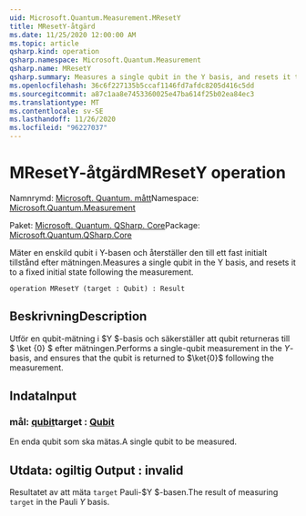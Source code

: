 ```yaml
---
uid: Microsoft.Quantum.Measurement.MResetY
title: MResetY-åtgärd
ms.date: 11/25/2020 12:00:00 AM
ms.topic: article
qsharp.kind: operation
qsharp.namespace: Microsoft.Quantum.Measurement
qsharp.name: MResetY
qsharp.summary: Measures a single qubit in the Y basis, and resets it to a fixed initial state following the measurement.
ms.openlocfilehash: 36c6f227135b5ccaf1146fd7afdc8205d416c5dd
ms.sourcegitcommit: a87c1aa8e7453360025e47ba614f25b02ea84ec3
ms.translationtype: MT
ms.contentlocale: sv-SE
ms.lasthandoff: 11/26/2020
ms.locfileid: "96227037"
---
```

# <a name="mresety-operation"></a><span data-ttu-id="4ca45-102">MResetY-åtgärd</span><span class="sxs-lookup"><span data-stu-id="4ca45-102">MResetY operation</span></span>

<span data-ttu-id="4ca45-103">Namnrymd: [Microsoft. Quantum. mått](xref:Microsoft.Quantum.Measurement)</span><span class="sxs-lookup"><span data-stu-id="4ca45-103">Namespace: [Microsoft.Quantum.Measurement](xref:Microsoft.Quantum.Measurement)</span></span>

<span data-ttu-id="4ca45-104">Paket: [Microsoft. Quantum. QSharp. Core](https://nuget.org/packages/Microsoft.Quantum.QSharp.Core)</span><span class="sxs-lookup"><span data-stu-id="4ca45-104">Package: [Microsoft.Quantum.QSharp.Core](https://nuget.org/packages/Microsoft.Quantum.QSharp.Core)</span></span>


<span data-ttu-id="4ca45-105">Mäter en enskild qubit i Y-basen och återställer den till ett fast initialt tillstånd efter mätningen.</span><span class="sxs-lookup"><span data-stu-id="4ca45-105">Measures a single qubit in the Y basis, and resets it to a fixed initial state following the measurement.</span></span>

```qsharp
operation MResetY (target : Qubit) : Result
```


## <a name="description"></a><span data-ttu-id="4ca45-106">Beskrivning</span><span class="sxs-lookup"><span data-stu-id="4ca45-106">Description</span></span>

<span data-ttu-id="4ca45-107">Utför en qubit-mätning i $Y $-basis och säkerställer att qubit returneras till $ \ket {0} $ efter mätningen.</span><span class="sxs-lookup"><span data-stu-id="4ca45-107">Performs a single-qubit measurement in the $Y$-basis, and ensures that the qubit is returned to $\ket{0}$ following the measurement.</span></span>

## <a name="input"></a><span data-ttu-id="4ca45-108">Indata</span><span class="sxs-lookup"><span data-stu-id="4ca45-108">Input</span></span>

### <a name="target--qubit"></a><span data-ttu-id="4ca45-109">mål: [qubit](xref:microsoft.quantum.lang-ref.qubit)</span><span class="sxs-lookup"><span data-stu-id="4ca45-109">target : [Qubit](xref:microsoft.quantum.lang-ref.qubit)</span></span>

<span data-ttu-id="4ca45-110">En enda qubit som ska mätas.</span><span class="sxs-lookup"><span data-stu-id="4ca45-110">A single qubit to be measured.</span></span>



## <a name="output--__invalidresult__"></a><span data-ttu-id="4ca45-111">Utdata: __ogiltig <Result>__</span><span class="sxs-lookup"><span data-stu-id="4ca45-111">Output : __invalid<Result>__</span></span>

<span data-ttu-id="4ca45-112">Resultatet av att mäta `target` Pauli-$Y $-basen.</span><span class="sxs-lookup"><span data-stu-id="4ca45-112">The result of measuring `target` in the Pauli $Y$ basis.</span></span>